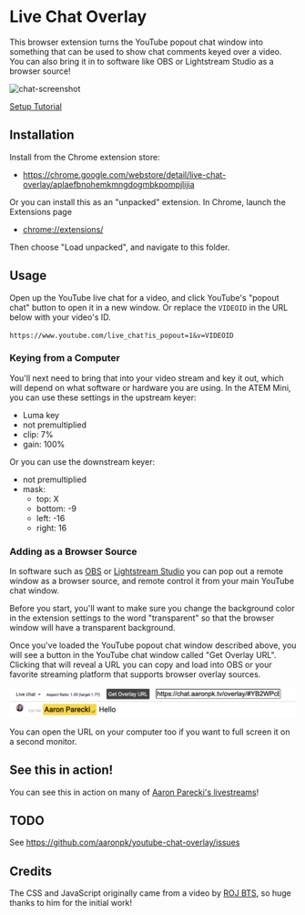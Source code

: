 Live Chat Overlay
=================

This browser extension turns the YouTube popout chat window into something that can be used to show chat comments keyed over a video. You can also bring it in to software like OBS or Lightstream Studio as a browser source!

![chat-screenshot](chat-screenshot.png)

[Setup Tutorial](https://youtu.be/HwctGtdsHZI)

## Installation

Install from the Chrome extension store:

* https://chrome.google.com/webstore/detail/live-chat-overlay/aplaefbnohemkmngdogmbkpompjlijia

Or you can install this as an "unpacked" extension. In Chrome, launch the Extensions page

* [chrome://extensions/](chrome://extensions/)

Then choose "Load unpacked", and navigate to this folder.

## Usage

Open up the YouTube live chat for a video, and click YouTube's "popout chat" button to open it in a new window. Or replace the `VIDEOID` in the URL below with your video's ID.

`https://www.youtube.com/live_chat?is_popout=1&v=VIDEOID`

### Keying from a Computer

You'll next need to bring that into your video stream and key it out, which will depend on what software or hardware you are using. In the ATEM Mini, you can use these settings in the upstream keyer:

* Luma key
* not premultiplied
* clip: 7%
* gain: 100%

Or you can use the downstream keyer:

* not premultiplied
* mask:
  * top: X
  * bottom: -9
  * left: -16
  * right: 16

### Adding as a Browser Source

In software such as [OBS](https://obsproject.com) or [Lightstream Studio](http://strea.mr/aaronparecki) you can pop out a remote window as a browser source, and remote control it from your main YouTube chat window.

Before you start, you'll want to make sure you change the background color in the extension settings to the word "transparent" so that the browser window will have a transparent background.

Once you've loaded the YouTube popout chat window described above, you will see a button in the YouTube chat window called "Get Overlay URL". Clicking that will reveal a URL you can copy and load into OBS or your favorite streaming platform that supports browser overlay sources.

![get-overlay-url](get-overlay-url.png)

You can open the URL on your computer too if you want to full screen it on a second monitor.


## See this in action!

You can see this in action on many of [Aaron Parecki's livestreams](https://www.youtube.com/watch?v=CHQITWm5wDQ&list=PLRyLn6THA5wPracMVE74IHovBT3ebcsJV)!


## TODO

See https://github.com/aaronpk/youtube-chat-overlay/issues


## Credits

The CSS and JavaScript originally came from a video by [ROJ BTS](https://www.youtube.com/watch?v=NHy9D4ClTvc), so huge thanks to him for the initial work!

